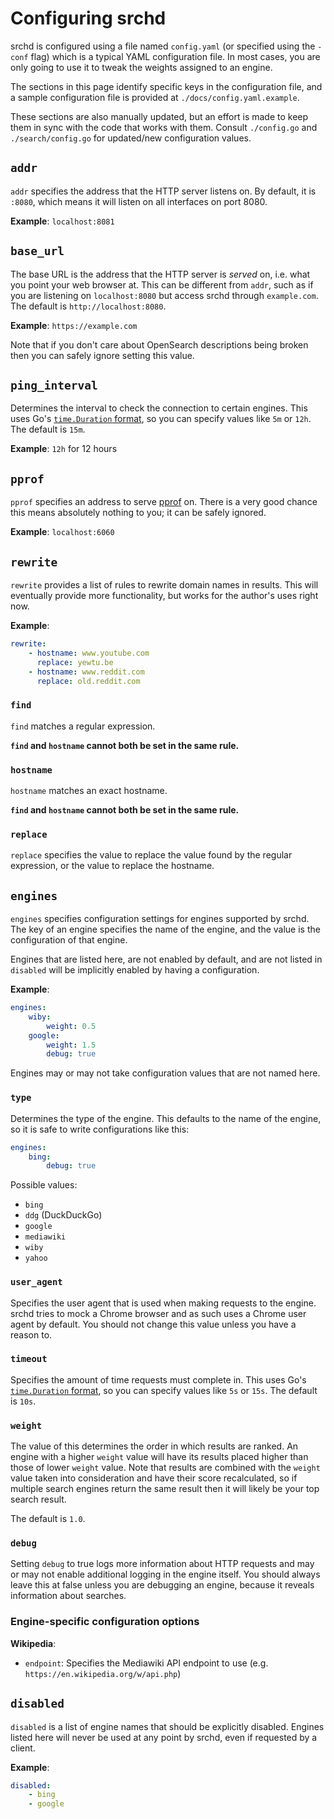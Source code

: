 # Configuring srchd

srchd is configured using a file named `config.yaml` (or specified using the `-conf` flag) which is a typical YAML configuration file.
In most cases, you are only going to use it to tweak the weights assigned to an engine.

The sections in this page identify specific keys in the configuration file, and a sample configuration file is provided at `./docs/config.yaml.example`.

These sections are also manually updated, but an effort is made to keep them in sync with the code that works with them.
Consult `./config.go` and `./search/config.go` for updated/new configuration values.

## `addr`

`addr` specifies the address that the HTTP server listens on.
By default, it is `:8080`, which means it will listen on all interfaces on port 8080.

**Example**: `localhost:8081`

## `base_url`

The base URL is the address that the HTTP server is *served* on, i.e. what you point your web browser at.
This can be different from `addr`, such as if you are listening on `localhost:8080` but access srchd through `example.com`.
The default is `http://localhost:8080`.

**Example**: `https://example.com`

Note that if you don't care about OpenSearch descriptions being broken then you can safely ignore setting this value.

## `ping_interval`

Determines the interval to check the connection to certain engines.
This uses Go's [`time.Duration` format](https://pkg.go.dev/time#ParseDuration), so you can specify values like `5m` or `12h`.
The default is `15m`.

**Example**: `12h` for 12 hours

## `pprof`

`pprof` specifies an address to serve [pprof](https://github.com/google/pprof) on.
There is a very good chance this means absolutely nothing to you; it can be safely ignored.

**Example**: `localhost:6060`

## `rewrite`

`rewrite` provides a list of rules to rewrite domain names in results.
This will eventually provide more functionality, but works for the author's uses right now.

**Example**:

```yaml
rewrite:
    - hostname: www.youtube.com
      replace: yewtu.be
    - hostname: www.reddit.com
      replace: old.reddit.com
```

### `find`

`find` matches a regular expression.

**`find` and `hostname` cannot both be set in the same rule.**

### `hostname`

`hostname` matches an exact hostname.

**`find` and `hostname` cannot both be set in the same rule.**

### `replace`

`replace` specifies the value to replace the value found by the regular expression, or the value to replace the hostname.

## `engines`

`engines` specifies configuration settings for engines supported by srchd.
The key of an engine specifies the name of the engine, and the value is the configuration of that engine.

Engines that are listed here, are not enabled by default, and are not listed in `disabled` will be implicitly enabled by having a configuration.

**Example**:

```yaml
engines:
    wiby:
        weight: 0.5
    google:
        weight: 1.5
        debug: true
```

Engines may or may not take configuration values that are not named here.

### `type`

Determines the type of the engine.
This defaults to the name of the engine, so it is safe to write configurations like this:

```yaml
engines:
    bing:
        debug: true
```

Possible values:

- `bing`
- `ddg` (DuckDuckGo)
- `google`
- `mediawiki`
- `wiby`
- `yahoo`

### `user_agent`

Specifies the user agent that is used when making requests to the engine.
srchd tries to mock a Chrome browser and as such uses a Chrome user agent by default.
You should not change this value unless you have a reason to.

### `timeout`

Specifies the amount of time requests must complete in.
This uses Go's [`time.Duration` format](https://pkg.go.dev/time#ParseDuration), so you can specify values like `5s` or `15s`.
The default is `10s`.

### `weight`

The value of this determines the order in which results are ranked.
An engine with a higher `weight` value will have its results placed higher than those of lower `weight` value.
Note that results are combined with the `weight` value taken into consideration and have their score recalculated, so if multiple search engines return the same result then it will likely be your top search result.

The default is `1.0`.

### `debug`

Setting `debug` to true logs more information about HTTP requests and may or may not enable additional logging in the engine itself.
You should always leave this at false unless you are debugging an engine, because it reveals information about searches.

### Engine-specific configuration options

**Wikipedia**:

- `endpoint`: Specifies the Mediawiki API endpoint to use (e.g. `https://en.wikipedia.org/w/api.php`)

## `disabled`

`disabled` is a list of engine names that should be explicitly disabled.
Engines listed here will never be used at any point by srchd, even if requested by a client.

**Example**:

```yaml
disabled:
    - bing
    - google
```
